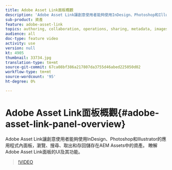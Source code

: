 ```yaml
---
title: Adobe Asset Link面板概觀
description: 'Adobe Asset Link讓創意使用者能夠使用InDesign、Photoshop和Illustrator的應用程式內面板，瀏覽、搜尋、取出和存回儲存在AEM Assets中的資產。 瞭解Adobe Asset Link面板的UI及其功能。 '
sub-product: 資產
feature: adobe-asset-link
topics: authoring, collaboration, operations, sharing, metadata, images
audience: all
doc-type: feature video
activity: use
version: null
kt: 4905
thumbnail: 33734.jpg
translation-type: tm+mt
source-git-commit: 67ca08bf386a217807da3755d46abed225050d02
workflow-type: tm+mt
source-wordcount: '95'
ht-degree: 0%

---
```



# Adobe Asset Link面板概觀{#adobe-asset-link-panel-overview}

Adobe Asset Link讓創意使用者能夠使用InDesign、Photoshop和Illustrator的應用程式內面板，瀏覽、搜尋、取出和存回儲存在AEM Assets中的資產。 瞭解Adobe Asset Link面板的UI及其功能。

>[!VIDEO](https://video.tv.adobe.com/v/33734/?quality=12)

